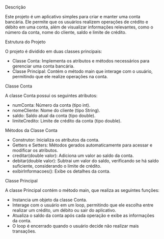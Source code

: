 Descrição

Este projeto é um aplicativo simples para criar e manter uma conta bancária. Ele permite que os usuários realizem operações de crédito e débito em uma conta, além de visualizar informações relevantes, como o número da conta, nome do cliente, saldo e limite de crédito.

Estrutura do Projeto

O projeto é dividido em duas classes principais:

- Classe Conta: Implementa os atributos e métodos necessários para gerenciar uma conta bancária.
-  Classe Principal: Contém o método main que interage com o usuário, permitindo que ele realize operações na conta.

Classe Conta

A classe Conta possui os seguintes atributos:
- numConta: Número da conta (tipo int).
- nomeCliente: Nome do cliente (tipo String).
- saldo: Saldo atual da conta (tipo double).
- limiteCredito: Limite de crédito da conta (tipo double).

Métodos da Classe Conta

- Construtor: Inicializa os atributos da conta.
- Getters e Setters: Métodos gerados automaticamente para acessar e modificar os atributos.
- creditar(double valor): Adiciona um valor ao saldo da conta.
- debitar(double valor): Subtrai um valor do saldo, verificando se há saldo suficiente, considerando o limite de crédito.
- exibirInformacoes(): Exibe os detalhes da conta.

Classe Principal

A classe Principal contém o método main, que realiza as seguintes funções:
- Instancia um objeto da classe Conta.
- Interage com o usuário em um loop, permitindo que ele escolha entre realizar um crédito, um débito ou sair do aplicativo.
- Atualiza o saldo da conta após cada operação e exibe as informações da conta.
- O loop é encerrado quando o usuário decide não realizar mais transações.
